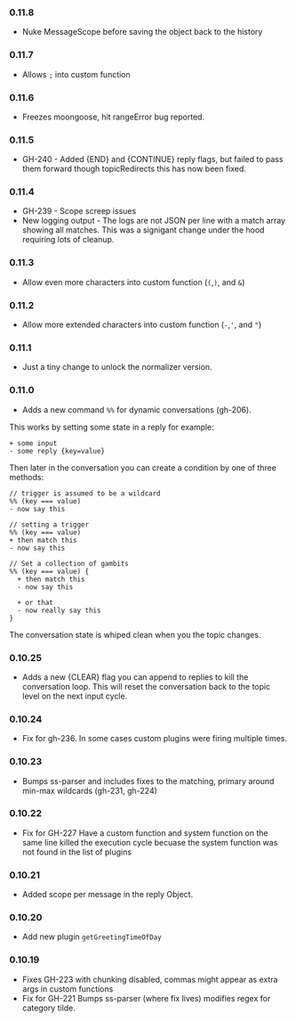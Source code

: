 ### 0.11.8
* Nuke MessageScope before saving the object back to the history


### 0.11.7
* Allows `;` into custom function

### 0.11.6
* Freezes moongoose, hit rangeError bug reported.

### 0.11.5
* GH-240 - Added {END} and {CONTINUE} reply flags, but failed to pass them forward though topicRedirects this has now been fixed.

### 0.11.4
* GH-239 - Scope screep issues
* New logging output - The logs are not JSON per line with a match array showing all matches. This was a signigant change under the hood requiring lots of cleanup.

### 0.11.3
* Allow even more characters into custom function (`(`,`)`, and `&`)

### 0.11.2
* Allow more extended characters into custom function (`-`,`'`, and `"`)

### 0.11.1
* Just a tiny change to unlock the normalizer version.

### 0.11.0
* Adds a new command `%%` for dynamic conversations (gh-206). 

This works by setting some state in a reply for example:
```
+ some input
- some reply {key=value}
```

Then later in the conversation you can create a condition by one of three methods:
```
// trigger is assumed to be a wildcard
%% (key === value) 
- now say this

// setting a trigger 
%% (key === value) 
+ then match this
- now say this

// Set a collection of gambits
%% (key === value) {
  + then match this
  - now say this

  + or that
  - now really say this
}
```
The conversation state is whiped clean when you the topic changes.


### 0.10.25
* Adds a new {CLEAR} flag you can append to replies to kill the conversation loop. This will reset the conversation back to the topic level on the next input cycle.

### 0.10.24
* Fix for gh-236. In some cases custom plugins were firing multiple times.

### 0.10.23
* Bumps ss-parser and includes fixes to the matching, primary around min-max wildcards (gh-231, gh-224)

### 0.10.22
* Fix for GH-227 Have a custom function and system function on the same line killed the execution cycle becuase the system function was not found in the list of plugins

### 0.10.21
* Added scope per message in the reply Object.

### 0.10.20
* Add new plugin `getGreetingTimeOfDay`

### 0.10.19
* Fixes GH-223 with chunking disabled, commas might appear as extra args in custom functions
* Fix for GH-221 Bumps ss-parser (where fix lives) modifies regex for category tilde.